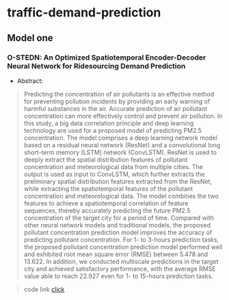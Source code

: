 # traffic-demand-prediction

## Model one
### O-STEDN: An Optimized Spatiotemporal Encoder-Decoder Neural Network for Ridesourcing Demand Prediction

* Abstract: 
> Predicting the concentration of air pollutants is an effective method for preventing pollution 
incidents by providing an early warning of harmful substances in the air. Accurate prediction of 
air pollutant concentration can more effectively control and prevent air pollution. In this study, 
a big data correlation principle and deep learning technology are used for a proposed model of 
predicting PM2.5 concentration. The model comprises a deep learning network model based on a 
residual neural network (ResNet) and a convolutional long short-term memory (LSTM) network 
(ConvLSTM). ResNet is used to deeply extract the spatial distribution features of pollutant 
concentration and meteorological data from multiple cities. The output is used as input to 
ConvLSTM, which further extracts the preliminary spatial distribution features extracted from 
the ResNet, while extracting the spatiotemporal features of the pollutant concentration and 
meteorological data. The model combines the two features to achieve a spatiotemporal correlation
 of feature sequences, thereby accurately predicting the future PM2.5 concentration of the target
  city for a period of time. Compared with other neural network models and traditional models, 
  the proposed pollutant concentration prediction model improves the accuracy of predicting 
  pollutant concentration. For 1- to 3-hours prediction tasks, the proposed pollutant 
  concentration prediction model performed well and exhibited root mean square error (RMSE) 
  between 5.478 and 13.622. In addition, we conducted multiscale predictions in the target city 
  and achieved satisfactory performance, with the average RMSE value able to reach 22.927 even 
  for 1- to 15-hours prediction tasks.  

> code link [click](https://github.com/zouguojian/Traffic-demand-prediction/tree/main/OD)